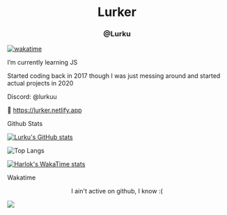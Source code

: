 
<h1 style="text-align: center;">Lurker</h1>

<h3 style="text-align: center;">@Lurku</h3>

[![wakatime](https://wakatime.com/badge/user/018d54ff-4507-4151-95a3-a7a9e173fb07.svg)](https://wakatime.com/@018d54ff-4507-4151-95a3-a7a9e173fb07)


I’m currently learning JS

Started coding back in 2017 though I was just messing around and started actual projects in 2020

Discord: @lurkuu

🔗 https://lurker.netlify.app

<summary>Github Stats</summary>

[![Lurku's GitHub stats](https://github-readme-stats.vercel.app/api?username=Lurku&hide=contribs,prs&show_icons=true&theme=dark&bg_color=00000000&ring_color=00ff00&hide_border=true)](https://github.com/Lurku?tab=repositories)

![Top Langs](https://github-readme-stats.vercel.app/api/top-langs/?username=Lurku&size_weight=0.5&count_weight=0.5&theme=dark&bg_color=00000000&hide_border=true&layout=compact)

[![Harlok's WakaTime stats](https://github-readme-stats.vercel.app/api/wakatime?username=Lurku&theme=dark&bg_color=00000000&hide_border=true)](https://github.com/anuraghazra/github-readme-stats)
<p>Wakatime </p>
<center><p>I ain't active on github, I know :(</p></center>


![](https://count.getloli.com/get/@Lurku?theme=gelbooru)

